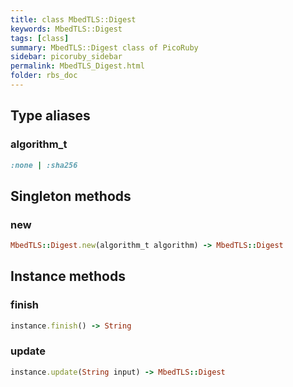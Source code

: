 ```yaml
---
title: class MbedTLS::Digest
keywords: MbedTLS::Digest
tags: [class]
summary: MbedTLS::Digest class of PicoRuby
sidebar: picoruby_sidebar
permalink: MbedTLS_Digest.html
folder: rbs_doc
---
```

## Type aliases
### algorithm_t
```ruby
:none | :sha256
```
## Singleton methods
### new

```ruby
MbedTLS::Digest.new(algorithm_t algorithm) -> MbedTLS::Digest
```
## Instance methods
### finish

```ruby
instance.finish() -> String
```
### update

```ruby
instance.update(String input) -> MbedTLS::Digest
```
